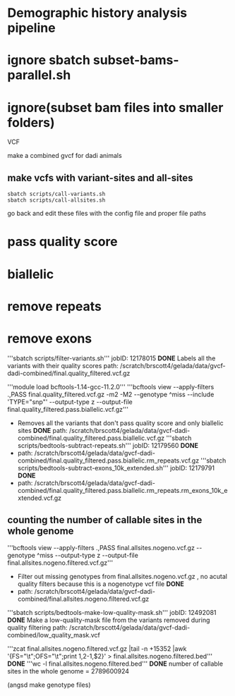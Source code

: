 # Demographic history analysis pipeline 

## 

###
# ignore sbatch subset-bams-parallel.sh
# ignore(subset bam files into smaller folders)

VCF

make a combined gvcf for dadi animals

## make vcfs with variant-sites and all-sites
```
sbatch scripts/call-variants.sh
sbatch scripts/call-allsites.sh
```
go back and edit these files with the config file and proper file paths


# pass quality score 
# biallelic 
# remove repeats
# remove exons

'''sbatch scripts/filter-variants.sh'''       jobID: 12178015     **DONE**
Labels all the variants with their quality scores
path: /scratch/brscott4/gelada/data/gvcf-dadi-combined/final.quality_filtered.vcf.gz

'''module load bcftools-1.14-gcc-11.2.0'''
'''bcftools view --apply-filters .,PASS final.quality_filtered.vcf.gz -m2 -M2 --genotype ^miss --include 'TYPE="snp"' --output-type z --output-file final.quality_filtered.pass.biallelic.vcf.gz'''
- Removes all the variants that don't pass quality score and only biallelic sites      **DONE**
path: /scratch/brscott4/gelada/data/gvcf-dadi-combined/final.quality_filtered.pass.biallelic.vcf.gz
'''sbatch scripts/bedtools-subtract-repeats.sh'''     jobID: 12179560     **DONE**
- path: /scratch/brscott4/gelada/data/gvcf-dadi-combined/final.quality_filtered.pass.biallelic.rm_repeats.vcf.gz
'''sbatch scripts/bedtools-subtract-exons_10k_extended.sh'''      jobID: 12179791     **DONE**
- path: /scratch/brscott4/gelada/data/gvcf-dadi-combined/final.quality_filtered.pass.biallelic.rm_repeats.rm_exons_10k_extended.vcf.gz


## counting the number of callable sites in the whole genome

'''bcftools view --apply-filters .,PASS final.allsites.nogeno.vcf.gz --genotype ^miss --output-type z --output-file final.allsites.nogeno.filtered.vcf.gz'''
- Filter out missing genotypes from final.allsites.nogeno.vcf.gz , no acutal quality filters because this is a nogenotype vcf file       **DONE**
- path: /scratch/brscott4/gelada/data/gvcf-dadi-combined/final.allsites.nogeno.filtered.vcf.gz

'''sbatch scripts/bedtools-make-low-quality-mask.sh'''    jobID: 12492081    **DONE**
Make a low-quality-mask file from the variants removed during quality filtering
path: /scratch/brscott4/gelada/data/gvcf-dadi-combined/low_quality_mask.vcf

'''zcat final.allsites.nogeno.filtered.vcf.gz |tail -n +15352 |awk '{FS="\t";OFS="\t";print $1,$2-1,$2}' > final.allsites.nogeno.filtered.bed'''
 **DONE** 
'''wc -l final.allsites.nogeno.filtered.bed'''      **DONE**
number of callable sites in the whole genome = 2789600924

(angsd make genotype files)